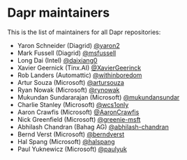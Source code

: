 # Dapr maintainers

This is the list of maintainers for all Dapr repositories:

- Yaron Schneider (Diagrid) [@yaron2](https://github.com/yaron2)
- Mark Fussell (Diagrid) [@msfussell](https://github.com/msfussell) 
- Long Dai (Intel) [@daixiang0](https://github.com/daixiang0)
- Xavier Geernick (Tinx.AI) [@XavierGeerinck](https://github.com/XavierGeerinck)
- Rob Landers (Automattic) [@withinboredom](https://github.com/withinboredom)
- Artur Souza (Microsoft) [@artursouza](https://github.com/artursouza)
- Ryan Nowak (Microsoft) [@rynowak](https://github.com/rynowak)
- Mukundan Sundararajan (Microsoft) [@mukundansundar ](https://github.com/mukundansundar )
- Charlie Stanley (Microsoft) [@wcs1only](https://github.com/wcs1only)
- Aaron Crawfis (Microsoft) [@AaronCrawfis](https://github.com/aaronCrawfis)
- Nick Greenfield (Microsoft) [@greenie-msft](https://github.com/greenie-msft)
- Abhilash Chandran (Bahag AG) [@abhilash-chandran](https://github.com/abhilash-chandran)
- Bernd Verst (Microsoft) [@berndverst](https://github.com/berndverst)
- Hal Spang (Microsoft) [@halspang](https://github.com/halspang)
- Paul Yuknewicz (Microsoft) [@paulyuk](https://github.com/paulyuk)








